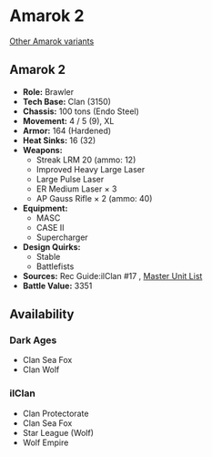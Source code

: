 # Amarok 2 

[Other Amarok variants](../amarok.md) 

## Amarok 2 

- **Role:** Brawler 
- **Tech Base:** Clan (3150) 
- **Chassis:** 100 tons (Endo Steel) 
- **Movement:** 4 / 5 (9), XL 
- **Armor:** 164 (Hardened) 
- **Heat Sinks:** 16 (32) 
- **Weapons:** 
  - Streak LRM 20 (ammo: 12) 
  - Improved Heavy Large Laser 
  - Large Pulse Laser 
  - ER Medium Laser × 3 
  - AP Gauss Rifle × 2 (ammo: 40) 
- **Equipment:** 
  - MASC 
  - CASE II 
  - Supercharger 
- **Design Quirks:** 
  - Stable 
  - Battlefists 
- **Sources:** Rec Guide:ilClan #17 , [Master Unit List](http://masterunitlist.info/Unit/Details/8240) 
- **Battle Value:** 3351 

## Availability 

### Dark Ages 

- Clan Sea Fox 
- Clan Wolf 

### ilClan 

- Clan Protectorate 
- Clan Sea Fox 
- Star League (Wolf) 
- Wolf Empire 

